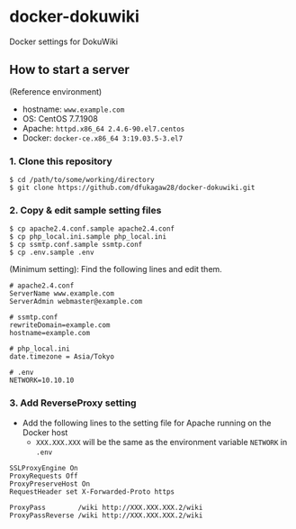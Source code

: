 # docker-dokuwiki

Docker settings for DokuWiki


## How to start a server

(Reference environment)
  * hostname: `www.example.com`
  * OS: CentOS 7.7.1908
  * Apache: `httpd.x86_64 2.4.6-90.el7.centos`
  * Docker: `docker-ce.x86_64 3:19.03.5-3.el7`

### 1. Clone this repository

```
$ cd /path/to/some/working/directory
$ git clone https://github.com/dfukagaw28/docker-dokuwiki.git
```

### 2. Copy & edit sample setting files

```
$ cp apache2.4.conf.sample apache2.4.conf
$ cp php_local.ini.sample php_local.ini
$ cp ssmtp.conf.sample ssmtp.conf
$ cp .env.sample .env
```

(Minimum setting): Find the following lines and edit them.

```
# apache2.4.conf
ServerName www.example.com
ServerAdmin webmaster@example.com

# ssmtp.conf
rewriteDomain=example.com
hostname=example.com

# php_local.ini
date.timezone = Asia/Tokyo

# .env
NETWORK=10.10.10
```

### 3. Add ReverseProxy setting

* Add the following lines to the setting file for Apache running on the Docker host
  * `XXX.XXX.XXX` will be the same as the environment variable `NETWORK` in `.env`

```
SSLProxyEngine On
ProxyRequests Off
ProxyPreserveHost On
RequestHeader set X-Forwarded-Proto https

ProxyPass        /wiki http://XXX.XXX.XXX.2/wiki
ProxyPassReverse /wiki http://XXX.XXX.XXX.2/wiki
```
